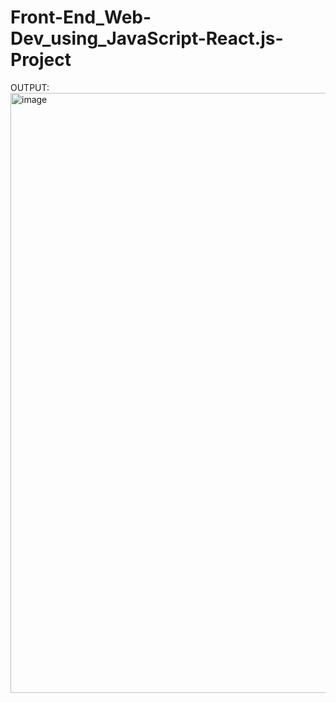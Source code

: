# Front-End_Web-Dev_using_JavaScript-React.js-Project
OUTPUT: <img width="960" alt="image" src="https://user-images.githubusercontent.com/105034224/211190508-f0cf385f-7866-410d-8fc7-959b39d88d58.png">
